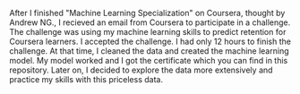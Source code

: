 After I finished "Machine Learning Specialization" on Coursera, thought by Andrew NG., I recieved an email from Coursera to participate in a challenge. The challenge was using my machine learning skills to predict retention for Coursera learners.
I accepted the challenge. I had only 12 hours to finish the challenge. At that time, I cleaned the data and created the machine learning model.
My model worked and I got the certificate which you can find in this repository.
Later on, I decided to explore the data more extensively and practice my skills with this priceless data.
